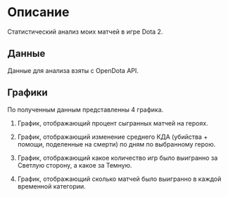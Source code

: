 # Описание 

Статистический анализ моих матчей в игре Dota 2.


## Данные 

Данные для анализа взяты с OpenDota API.


## Графики

По полученным данным представленны 4 графика.

1. График, отображающий процент сыгранных матчей на героях.

2. График, отображающий изменение среднего КДА (убийства + помощи, поделенные на смерти) по дням по выбранному герою.

3. График, отображающий какое количество игр было выигранно за Светлую сторону, а какое за Темную.

4. График, отображающий сколько матчей было выигранно в каждой временной категории.
